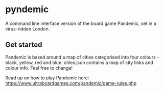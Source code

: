 # pyndemic
 A command line interface version of the board game Pandemic, set in a virus-ridden London.


## Get started

Pandemic is based around a map of cities categorised into four colours - black, yellow, red and blue.
cities.json contains a map of city links and colour info. Feel free to change!

Read up on how to play Pandemic here: https://www.ultraboardgames.com/pandemic/game-rules.php